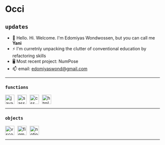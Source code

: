 # Occi

## `updates`
- 👋 Hello. Hi. Welcome. I'm Edomiyas Wondwossen, but you can call me **Yani**
- ⚡️ I'm curretnly unpacking the clutter of conventional education by refactoring skills
- 🖥 Most recent project: NumPose
- 📫 email: edomiyaswond@gmail.com

***

### `functions`
<div style="display: flex; align-items: center; column-gap: 10px;">
    <img alt="javascript" src="https://github.com/EdomiyasGitHub/pictures-for-profile/blob/main/JavaScript%20icon.svg" width="30px">
    <img alt="sass" src="https://github.com/EdomiyasGitHub/pictures-for-profile/blob/main/SASS%20icon.svg" width="30px">
    <img alt="css" src="https://github.com/EdomiyasGitHub/pictures-for-profile/blob/main/CSS%20icon.svg" width="30px">
    <img alt="html" src="https://github.com/EdomiyasGitHub/pictures-for-profile/blob/main/HTML%20icon%202.svg" width="30px">
</div>

***

### `objects`
<div style="display: flex; align-items: center; column-gap: 10px;">
    <img alt="vscode" src="https://github.com/EdomiyasGitHub/pictures-for-profile/blob/main/VSCode%20icon%202.svg" width="30px">
    <img alt="figma" src="https://github.com/EdomiyasGitHub/pictures-for-profile/blob/main/figma%20icon%202.svg" width="30px">
    <img alt="notion" src="https://github.com/EdomiyasGitHub/pictures-for-profile/blob/main/Notion%202%20icon.svg" width="30px">
</div>

***

<!---
EdomiyasGitHub/EdomiyasGitHub is a ✨ special ✨ repository because its `README.md` (this file) appears on your GitHub profile.
You can click the Preview link to take a look at your changes.
--->


